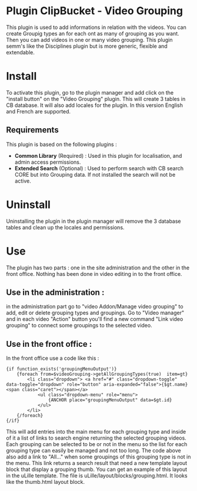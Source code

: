 # Plugin ClipBucket - Video Grouping
This plugin is used to add informations in relation with the videos. You can create Groupig types an for each ont as many of grouping as you want. Then you can add videos in one or many video grouping. This plugin semm's like the Disciplines plugin but is more generic, flexible and extendable.

# Install
To activate this plugin, go to the plugin manager and add click on the "install button" on the "Video Grouping" plugin. 
This will create 3 tables in CB database. It will also add locales for the plugin. In this version English and French are supported.

## Requirements
This plugin is based on the following plugins :

- **Common Library** (Required) : Used in this plugin for localisation, and admin access permissions. 
- **Extended Search** (Optional) : Used to perform search with CB search CORE but into Grouping data. If not installed the search will not be active.

# Uninstall
Uninstalling the plugin in the plugin manager will remove the 3 database tables and clean up the locales and permissions.
	
# Use
The plugin has two parts : one in the site administration and the other in the front office. Nothing has been done in video editing in to the front office. 

## Use in the administration :
in the administration part go to "video Addon/Manage video grouping" to add, edit or delete grouping types and groupings.
Go to "Video manager" and in each video "Action" button you'll find a new command "Link video grouping" to connect some groupings to the selected video. 

## Use in the front office :
In the front office use a code like this  :

	{if function_exists('groupingMenuOutput')}
		{foreach from=$videoGrouping->getAllGroupingTypes(true)  item=gt}
			<li class="dropdown"> <a href="#" class="dropdown-toggle" data-toggle="dropdown" role="button" aria-expanded="false">{$gt.name} <span class="caret"></span></a>
				<ul class="dropdown-menu" role="menu">
					{ANCHOR place="groupingMenuOutput" data=$gt.id}
				</ul>
			</li>
		{/foreach}
	{/if}

This will add entries into the main menu for each grouping type and inside of it a list of links to search engine returning the selected grouping videos. Each grouping can be selected to be or not in the menu so the list for each grouping type can easily be managed and not too long. The code above also add a link to "All..." when some groupings of this grouping type is not in the menu. This link returns a search result that need a new template layout block that display a grouping thumb. You can get an example of this layout in the uLille template. The file is uLille/layout/blocks/grouping.html. It looks like the thumb.html layout block.

